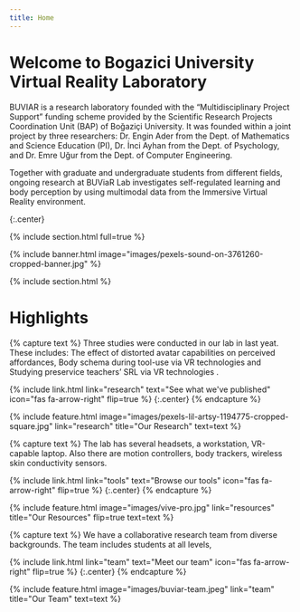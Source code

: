 ```yaml
---
title: Home
---
```


# Welcome to Bogazici University Virtual Reality Laboratory

BUVIAR is a research laboratory founded with the “Multidisciplinary Project Support” funding scheme provided by the Scientific Research Projects Coordination Unit (BAP) of Boğaziçi University. It was founded within a joint project by three researchers: Dr. Engin Ader from the Dept. of Mathematics and Science Education (PI), Dr. İnci Ayhan from the Dept. of Psychology, and Dr. Emre Uğur from the Dept. of Computer Engineering.

Together with graduate and undergraduate students from different fields, ongoing research at BUViaR Lab investigates self-regulated learning and body perception by using multimodal data from the Immersive Virtual Reality environment.


{:.center}

{% include section.html full=true %}

{% include banner.html image="images/pexels-sound-on-3761260-cropped-banner.jpg" %}

{% include section.html %}

# Highlights

{% capture text %}
Three studies were conducted in our lab in last yeat. These includes: The effect of distorted avatar capabilities on perceived affordances, Body schema during tool-use via VR technologies and Studying preservice teachers’ SRL via VR technologies .

{%
  include link.html
  link="research"
  text="See what we've published"
  icon="fas fa-arrow-right"
  flip=true
%}
{:.center}
{% endcapture %}

{%
  include feature.html
  image="images/pexels-lil-artsy-1194775-cropped-square.jpg"
  link="research"
  title="Our Research"
  text=text
%}

{% capture text %}
The lab has several headsets, a workstation, VR-capable laptop. Also there are motion controllers, body trackers, wireless skin conductivity sensors.


{%
  include link.html
  link="tools"
  text="Browse our tools"
  icon="fas fa-arrow-right"
  flip=true
%}
{:.center}
{% endcapture %}

{%
  include feature.html
  image="images/vive-pro.jpg"
  link="resources"
  title="Our Resources"
  flip=true
  text=text
%}

{% capture text %}
We have a collaborative research team from diverse backgrounds. The team includes students at all levels,


{%
  include link.html
  link="team"
  text="Meet our team"
  icon="fas fa-arrow-right"
  flip=true
%}
{:.center}
{% endcapture %}

{%
  include feature.html
  image="images/buviar-team.jpeg"
  link="team"
  title="Our Team"
  text=text
%}



